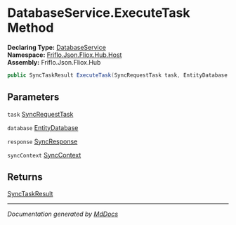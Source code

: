 ﻿<!--  
  <auto-generated>   
    The contents of this file were generated by a tool.  
    Changes to this file may be list if the file is regenerated  
  </auto-generated>   
-->

# DatabaseService.ExecuteTask Method

**Declaring Type:** [DatabaseService](../index.md)  
**Namespace:** [Friflo.Json.Fliox.Hub.Host](../../index.md)  
**Assembly:** Friflo.Json.Fliox.Hub

```csharp
public SyncTaskResult ExecuteTask(SyncRequestTask task, EntityDatabase database, SyncResponse response, SyncContext syncContext);
```

## Parameters

`task`  [SyncRequestTask](../../../Protocol/Tasks/SyncRequestTask/index.md)

`database`  [EntityDatabase](../../EntityDatabase/index.md)

`response`  [SyncResponse](../../../Protocol/SyncResponse/index.md)

`syncContext`  [SyncContext](../../SyncContext/index.md)

## Returns

[SyncTaskResult](../../../Protocol/Tasks/SyncTaskResult/index.md)

___

*Documentation generated by [MdDocs](https://github.com/ap0llo/mddocs)*
